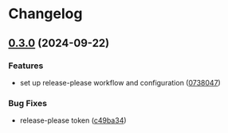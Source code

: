 # Changelog

## [0.3.0](https://github.com/jsnimda/fastify-no-response-validation/compare/v0.2.2...v0.3.0) (2024-09-22)


### Features

* set up release-please workflow and configuration ([0738047](https://github.com/jsnimda/fastify-no-response-validation/commit/07380471cdee4dc0dd6f1097d2b118f4409784f8))


### Bug Fixes

* release-please token ([c49ba34](https://github.com/jsnimda/fastify-no-response-validation/commit/c49ba34f4711d536febcc3694a6df0435d0df4bb))
